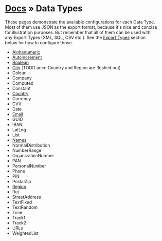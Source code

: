 # [Docs](../../../../docs/README.md) &raquo; Data Types

These pages demonstrate the available configurations for each Data Type. Most of them use JSON as the export format,
because it's nice and concise for illustration purposes. But remember that all of them can be used with any Export
Types (XML, SQL, CSV etc.). See the [Export Types](#export-types) section below for how to configure those.

- [Alphanumeric](./Alphanumeric/README.md)
- [AutoIncrement](./AutoIncrement/README.md)
- [Boolean](./Boolean/README.md)
- [City](./City/README.md) (TODO once Country and Region are fleshed out)
- Colour
- Company
- Computed
- Constant
- [Country](./Country/README.md)
- Currency
- CVV
- Date
- [Email](./Email/README.md)
- GUID
- IBAN
- LatLng
- List
- [Names](./Names/README.md)
- NormalDistribution
- NumberRange
- OrganizationNumber
- PAN
- PersonalNumber
- Phone
- PIN
- PostalZip
- [Region](./Region/README.md)
- Rut
- StreetAddress
- TextFixed
- TextRandom
- Time
- Track1
- Track2
- URLs
- WeightedList
